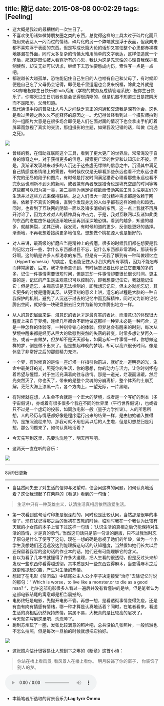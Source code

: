 title: 随记
date: 2015-08-08 00:02:29
tags: [Feeling]
---

<div id="board"></div>

* 这大概是我过的最糟糕的一次生日了。
* 不喜欢使用诸如微博朋友圈之类的东西，总觉得这样的工具太过于碎片化而只能用来表达人一闪而过的情绪，碎片化的另一个弊端就是浮于表面，但我向来都不喜欢浮于表面的东西。但是写成长篇大论的话却又害怕整个心思都赤裸裸地暴漏在外面，同时太多复杂的情愫太难用简单的文字表达，这样便造就一个矛盾，那就是既怕被人看穿所有的心思，我认为这是先天性的心理自我保护机制使然，却又无处可以诉求，继续下去恐怕要憋成内伤，索性写一点是一点吧。
* 都说越长大越孤单，恐怕能记住自己生日的人也唯有自己和父母了，有时候即便是自己忘了父母仍会记得，即便是千里迢迢也会发来祝福，除此之外就是QQ邮箱祝你生日快乐和hub系统（学校的教务及成绩管理系统）祝你生日快乐了，你哪天过生日机器也是会记得很清晰的，但是机器不知道生日是按阴历而不是阳历，父母知道。
* 现代通讯手段的普及让人与人之间缺乏真正的沟通和交流我是深有体会，这也是看过黑镜之后久久不能释怀的原因之一。尤记得曾经看到过一个摄影师拍到的一组图片大意是在很多场合即便是人们在面对面的情况下也会拿出手机盯着屏幕而忽视了真实的交流，那组摄影的主题，如果我没记错的话，叫做《沟通之死》。

![](/img/随记/2.jpg)

* 曾经的我，在借助互联网这个工具，看到了更大更广的世界后，常常淹没于自身的惊奇之中，对于获得更多的信息、探索更广泛的世界和认知乐此不彼。但是，我渐渐发现越来越多的人沉迷于这些虚无缥缈的信息之中，沉浸其中满足自己情感或者情绪上的需要，有时候仅仅是无聊看那些永远也看不完永远也讲不完的无尽的段子和图片，有时候是打发时间满足猎奇心理看那些永远也看不完永远也刷新不到头的新闻，或者兼有两者既是猎奇也是填充空虚的时间等等这些都可以归为第一类，第二类则为满足偷窥欲而借助某些工具关注朋友们的生活并以这些方式来保持联络。总之人们很大一部分精神需求都是依赖于网络，依赖于不真实的网络，直到你发现身边的人似乎都有这样的倾向和趋势。同时，也看到了互联网的阴暗一面以及诸多消极的东西，这一点上我就不再展开讨论了，因为太过对人的精神具有冲击力。于是，我对互联网以及诸如此类的东西的态度由怀疑到逐渐地厌恶再到深深地恐惧。看到的越多，知道的越多，就越撕裂，尤其正确，我发现，有时候知道的更少，反倒是更好的选择。渐渐地，不再老想着接纳更多地信息，想想做个桃花源人也是挺好的。
* 对人来讲，最高级的折磨应当是精神上的折磨，很多的时候我们都在想要是我的记忆力好一些，学什么东西都过目不忘，记什么东西都非常清晰，那该有多好啊。这的确是许多人都渴求的东西。但是有一天我了解到有一种叫做超忆症（Hyperthymesia）的病症，患者能记住从小到大的所有事情，因为不能忘却而非常痛苦。后来，我才渐渐意识到，有时候忘记要比你记住它要难的多的多，记住一件事情需要很短时间，但是忘却一件事情却要很长很长时间。更主要的是，记忆的产生是主观意识可以控制的，即我想要记住它，我就能记住它；但是遗忘，主观意识是无法控制的，即我想忘记它，但未必就能忘记，其实更多的时候是适得其反。从更深刻的意义上讲，遗忘的过程是大脑的一种自我保护的机制，避免了人沉迷于过去的记忆中而瓦解精神，同时又为新的记忆腾出空间，就好像一块硬盘删去旧文件为新的文件腾出地方一样。
* 从人的意识层面来讲，潜意识的表达才是最真实的表达，而潜意识的体现很大程度上来自于梦境，连续几年都会不断地做这那样一种梦未必是一种巧合，这是一种怎样的体验呀，一种刻骨铭心的体验。但梦总会有醒来的时刻，每次从梦境中醒来都是经历从巨大的欣慰到突然的失落的转变，时常多想让梦再久一些，或者一直做梦，但梦却不是天天都有，如同忘却一件事情一样，你想做这样的梦，倒是做不出来了。但是想起昨晚的梦境，却可以高兴很长时间，像是休息了非常好之后的那般精力充沛。
* 一个梦，有时候真的是像一座灯塔一样指引你前进，就好比一道明亮的光，生命中最美好的光，照亮你的生活，你的思想，你的动力与活力，让你时刻怀抱着希望与憧憬，对于生活充满着向往与热情。那是一道光，烂漫而温暖，然后光突然灭了，你也灭了，带来的是整个灵魂的分崩离析，整个体系的土崩瓦解。茫茫大海上漆黑一片，各个方向上，一望无际，一片黑暗。
* 有时候就在想，人生会不会就是一个宏大的梦境，或者是一个写好的剧本（多宇宙假说），亦或着有很多很多个我在不同的世界里（平行世界假说），也或者只不过是一个虚幻的投影，如同放电影一般（量子力学推论）。人的所思所想，人的经历与情感都好像是程序运行出来的结果一样，是由初始输入推得的，是按照流程来的，那我可就不用思索以后的人生啦，但是幻想总归是幻想，那么问题来了，如何认真地活着？

* 今天先写到这里，先要洗洗睡了，明天再写吧。

* 这两天一直在听的音乐：

![](/img/随记/1.png)

---

8月9日更新

---

* 当猛然间失去了对生活的信仰与渴望时，便会问这样的问题，如何认真地活着？这让我想起了在柴静的《看见》看到的一句话：

>生活中只有一种英雄主义，认清生活真相后依然热爱生活。

* 第一次看到这句话时印象是很深刻的，同时也是比较认同，当然那是很早的事情了。现在犹记得那之后的当初在支教的时候，临别时我在一个我认为比较有天赋的小女孩的本子上留下过这样一句话：‘认识生活的真相之后仍能保持对生活的热情，才是真的勇气。’当然这句话只是前一句话的翻版，只不过我当时忘了原句是什么了便写了这句，现在一想的确是忽视了她们的年龄，做为一个小学生我想她们还远远没达到能理解这句话的认知程度，当然假如她们长大以后还保留着我写的这句话的作业本的话，她们还有可能理解它的含义。
* 自以为看了几本书就懂得了许多大道理，把人生看的很透彻，但是反过头来却发现一些东西你看得越透彻，其本质是对一些东西变得麻木，当变得麻木之后就更难提起兴趣，产生对生活的热情。
* 想起了在电影《禁闭岛》中结尾处主人公小李子决定接受“治疗”去除记忆时说的那句：“ Which is worse，to live like a monster,or to die as a good man? ”，也许这部电影很多人看过一遍后并没有看懂讲的是啥，但是笔者认为这部电影结尾的寓意却是相当震撼的。
* 电影终归是电影，先抛开电影不管。再想一想，是看透彻事情变得免疫，还是有血有肉有情感有情绪，哪一种才算是认真地活着？同时，在笔者看来，看透生活的真相后仍然保持热情，实属不易，大概真的是比较高的层次了。
* 今天就先写到这里吧，洗洗睡了。
* 跑到苏州玩了一圈，发张比较满意的照片吧，总共没拍几张照片，一般旅游也不怎么拍照，但是每次一旦拍的时候就想把它拍好。

![](/img/随记/5.jpg)

* 这张照片估计很容易让人想到卞之琳的《断章》这首小诗：

>你站在桥上看风景,
>看风景人在楼上看你。
>明月装饰了你的窗子，
>你装饰了别人的梦。

<!--
>人活着呢，千万要入戏，不能总是一副看透人生的样子，你想想你看戏的时候，所有演员都很入戏，偏偏有个演员站在舞台边上抽烟，边抽边说，没劲就是场戏懒得演，你什么感觉？是不是想抽他 ？所以平时千万别装逼 ，人生嘛，大家都那么认真的演，你别老是抽烟。


>人活着呢，千万不要太入戏。你想想你演戏的时候，所有演员都在旁边抽烟，偏偏你特别认真，一边演还一边骂街，你们为啥都不演？为啥？？所以平时千万别装逼，人生嘛，大家都在抽烟，你别老是认真。
-->

<div><audio src="/img/随记/a.mp3" controls="controls" autoplay /></audio></div>

* 本篇笔者所选取的背景音乐为**Lag fyrir Ömmu**

<script type="text/javascript">
var sUserAgent = navigator.userAgent.toLowerCase();
var bIsIpad = sUserAgent.match(/ipad/i) =="ipad";
var bIsIphoneOs = sUserAgent.match(/iphone os/i) == "iphone os";
var bIsAndroid = sUserAgent.match(/android/i) == "android";
if(bIsIpad){
  var board = document.getElementById("board");
  var e = document.createElement("audio");
  e.src = "/img/随记/a.mp3";
  e.controls = "controls";
  board.innerHTML ="<strong>iPad启用背景音乐：　</strong>";
  var object = board.appendChild(e);
}
if(bIsIphoneOs){
  var board = document.getElementById("board");
  var e = document.createElement("audio");
  e.src = "/img/随记/a.mp3";
  e.controls = "controls";
  board.innerHTML ="<strong>iPhone启用背景音乐：　</strong>";
  var object = board.appendChild(e);
}
if(bIsAndroid){
  var board = document.getElementById("board");
  var e = document.createElement("audio");
  e.src = "/img/随记/a.mp3";
  e.controls = "controls";
  board.innerHTML ="<strong>Android启用背景音乐：　</strong>";
  var object = board.appendChild(e);
}
</script>

